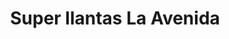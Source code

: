 ---
title: "Super llantas La Avenida"
url: /cimitarra/super-llantas-la-avenida/
shop: neumáticos
---